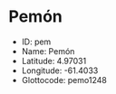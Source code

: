 # Pemón

* ID: pem 
* Name: Pemón 
* Latitude: 4.97031 
* Longitude: -61.4033 
* Glottocode: pemo1248
